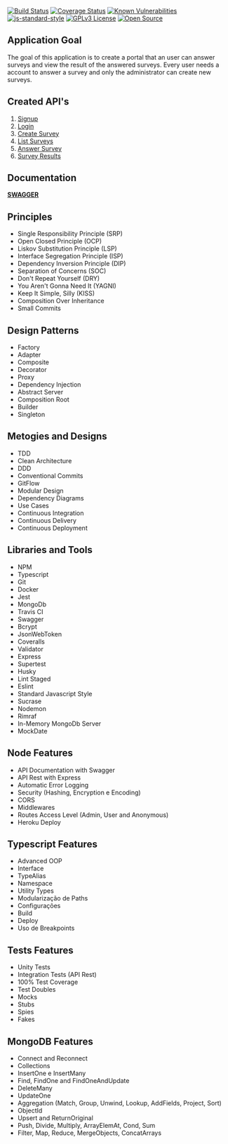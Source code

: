 [![Build Status](https://app.travis-ci.com/nxalan/survey-node-api.svg?branch=main)](https://app.travis-ci.com/nxalan/survey-node-api)
[![Coverage Status](https://coveralls.io/repos/github/nxalan/survey-node-api/badge.svg?branch=main)](https://coveralls.io/github/nxalan/survey-node-api?branch=main)
[![Known Vulnerabilities](https://snyk.io/test/github/nxalan/survey-node-api/badge.svg)](https://snyk.io/test/github/nxalan/survey-node-api)
[![js-standard-style](https://img.shields.io/badge/code%20style-standard-brightgreen.svg)](http://standardjs.com)
[![GPLv3 License](https://img.shields.io/badge/License-GPL%20v3-yellow.svg)](https://opensource.org/licenses/)
[![Open Source](https://badges.frapsoft.com/os/v1/open-source.svg?v=103)](https://opensource.org/)

## Application Goal

  The goal of this application is to create a portal that an user can answer surveys and view the result of the answered surveys. Every user needs a account to answer a survey and only the administrator can create new surveys.

## Created API's

1. [Signup](./requirements/signup.md)
2. [Login](./requirements/login.md)
3. [Create Survey](./requirements/add-survey.md)
4. [List Surveys](./requirements/load-surveys.md)
5. [Answer Survey](./requirements/save-survey-result.md)
6. [Survey Results](./requirements/load-survey-result.md)

## Documentation

[**SWAGGER**](https://enquetesapi.herokuapp.com/api-docs)

## Principles

* Single Responsibility Principle (SRP)
* Open Closed Principle (OCP)
* Liskov Substitution Principle (LSP)
* Interface Segregation Principle (ISP)
* Dependency Inversion Principle (DIP)
* Separation of Concerns (SOC)
* Don't Repeat Yourself (DRY)
* You Aren't Gonna Need It (YAGNI)
* Keep It Simple, Silly (KISS)
* Composition Over Inheritance
* Small Commits

## Design Patterns

* Factory
* Adapter
* Composite
* Decorator
* Proxy
* Dependency Injection
* Abstract Server
* Composition Root
* Builder
* Singleton

## Metogies and Designs

* TDD
* Clean Architecture
* DDD
* Conventional Commits
* GitFlow
* Modular Design
* Dependency Diagrams
* Use Cases
* Continuous Integration
* Continuous Delivery
* Continuous Deployment

## Libraries and Tools

* NPM
* Typescript
* Git
* Docker
* Jest
* MongoDb
* Travis CI
* Swagger
* Bcrypt
* JsonWebToken
* Coveralls
* Validator
* Express
* Supertest
* Husky
* Lint Staged
* Eslint
* Standard Javascript Style
* Sucrase
* Nodemon
* Rimraf
* In-Memory MongoDb Server
* MockDate

## Node Features

* API Documentation with Swagger
* API Rest with Express
* Automatic Error Logging
* Security (Hashing, Encryption e Encoding)
* CORS
* Middlewares
* Routes Access Level (Admin, User and Anonymous)
* Heroku Deploy


## Typescript Features

* Advanced OOP
* Interface
* TypeAlias
* Namespace
* Utility Types
* Modularização de Paths
* Configurações
* Build
* Deploy
* Uso de Breakpoints

## Tests Features

* Unity Tests
* Integration Tests (API Rest)
* 100% Test Coverage
* Test Doubles
* Mocks
* Stubs
* Spies
* Fakes
  
## MongoDB Features

* Connect and Reconnect
* Collections
* InsertOne e InsertMany
* Find, FindOne and FindOneAndUpdate
* DeleteMany
* UpdateOne
* Aggregation (Match, Group, Unwind, Lookup, AddFields, Project, Sort)
* ObjectId
* Upsert and ReturnOriginal
* Push, Divide, Multiply, ArrayElemAt, Cond, Sum
* Filter, Map, Reduce, MergeObjects, ConcatArrays
